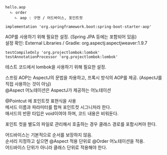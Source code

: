 ```
hello.aop
  ㄴ order
    ㄴ aop : 구현 / 어드바이스, 포인트컷
```


	implementation 'org.springframework.boot:spring-boot-starter-aop'
AOP를 사용하기 위해 필요한 설정. (Spring JPA 등에는 포함되어 있음)  
설정 확인: External Libraries / Gradle: org.aspectj:aspectjweaver:1.9.7

    testCompileOnly 'org.projectlombok:lombok'
    testAnnotationProcessor 'org.projectlombok:lombok'
테스트 코드에서 lombok을 사용하기 위해 필요한 설정.

스프링 AOP는 AspectJ의 문법을 차용하고, 프록시 방식의 AOP를 제공. (AspectJ를 직접 사용하는 것이 아님)  
@Aspect 어노테이션은 AspectJ가 제공하는 어노테이션

@Pointcut 에 포인트컷 표현식을 사용  
메서드 이름과 파라미터를 합쳐 포인트컷 시그니처라 한다.  
매서드의 반환 타입은 void이여야 하며, 코드 내용은 비워둔다.

포인트 컷을 별도의 파일로 관리해서 호출하는 경우 클래스 경로를 포함시켜야 한다.  

어드바이스는 기본적으로 순서를 보장하지 않음.  
순서리 지정하고 싶으면 @Aspect 적용 단위로 @Order 어노테이션을 적용.  
어드바이스 단위가 아니라 클래스 단위로 적용해야 한다.